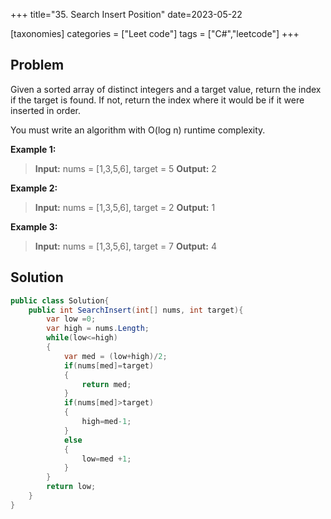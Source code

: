 +++
title="35. Search Insert Position"
date=2023-05-22

[taxonomies]
categories = ["Leet code"]
tags = ["C#","leetcode"]
+++

## Problem
Given a sorted array of distinct integers and a target value, return the index if the target is found. If not, return the index where it would be if it were inserted in order.

You must write an algorithm with O(log n) runtime complexity.


**Example 1:**
> **Input:** nums = [1,3,5,6], target = 5 
> **Output:** 2  

**Example 2:**
> **Input:** nums = [1,3,5,6], target = 2 
> **Output:** 1  

**Example 3:**
> **Input:** nums = [1,3,5,6], target = 7 
> **Output:** 4

## Solution  
```C#
public class Solution{
    public int SearchInsert(int[] nums, int target){
        var low =0;
        var high = nums.Length;
        while(low<=high)
        {
            var med = (low+high)/2;
            if(nums[med]=target)
            {
                return med;
            }
            if(nums[med]>target)
            {
                high=med-1;
            }
            else
            {
                low=med +1;
            }
        }
        return low;
    }
}

```